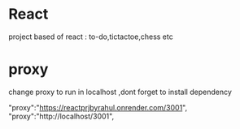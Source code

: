 # React

project based of react : to-do,tictactoe,chess etc

# proxy

change proxy to run in localhost ,dont forget to install dependency

"proxy":"https://reactprjbyrahul.onrender.com/3001",
"proxy":"http://localhost/3001",

